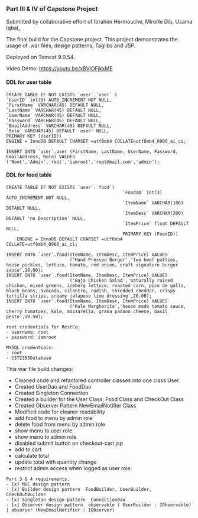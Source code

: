 ### Part III & IV of Capstone Project

Submitted by collaborative effort of Ibrahim Hermouche, Mireille Dib, Usama Iqbal_

The final build for the Capstone project. This project demonstrates the usage of .war files, design patterns, Taglibs and JSP.

Deployed on Tomcat 9.0.54.

Video Demo: https://youtu.be/xBViOFjkxME

#### DDL for user table
```
CREATE TABLE IF NOT EXISTS `user`.`user` (
`UserID` int(3) AUTO_INCREMENT NOT NULL,
`FirstName` VARCHAR(45) DEFAULT NULL,
`LastName` VARCHAR(45) DEFAULT NULL,
`UserName` VARCHAR(45) DEFAULT NULL,
`Password` VARCHAR(45) DEFAULT NULL,
`EmailAddress` VARCHAR(45) DEFAULT NULL,
`Role` VARCHAR(45) DEFAULT 'user' NULL,
PRIMARY KEY (UserID))
ENGINE = InnoDB DEFAULT CHARSET =utf8mb4 COLLATE=utf8mb4_0900_ai_ci;

INSERT INTO `user`.user (FirstName, LastName, UserName, Password, EmailAddress, Role) VALUES
('Root','Admin','root','iamroot','root@mail.com','admin');
```

#### DDL for food table
```
CREATE TABLE IF NOT EXISTS `user`.`food`(
                                            `FoodID` int(3) AUTO_INCREMENT NOT NULL,
                                            `ItemName` VARCHAR(100) DEFAULT NULL,
                                            `ItemDesc` VARCHAR(200) DEFAULT 'no Description' NULL,
                                            `ItemPrice` float DEFAULT NULL,
                                            PRIMARY KEY (FoodID))
    ENGINE = InnoDB DEFAULT CHARSET =utf8mb4 COLLATE=utf8mb4_0900_ai_ci;

INSERT INTO `user`.food(ItemName, ItemDesc, ItemPrice) VALUES
                        ('Hand Pressed Burger','two beef patties, house pickles, lettuce, tomato, red onion, craft signature burger sauce',18.00);
INSERT INTO `user`.food(ItemName, ItemDesc, ItemPrice) VALUES
                        ('Baja Chicken Salad','naturally raised chicken, mixed greens, iceberg lettuce, roasted corn, pico de gallo, black beans, avocado, cilantro, radish, shredded cheddar, crispy tortilla strips, creamy jalapeno lime dressing',20.00);
INSERT INTO `user`.food(ItemName, ItemDesc, ItemPrice) VALUES
                        ('Kale Margherita','house made tomato sauce, cherry tomatoes, kale, mozzarella, grana padano cheese, basil pesto',19.50);
```
```
root credentials for RestCo:
- username: root 
- password: iamroot

MYSQL credentials:
- root
- CST2355Database
```
This war file build changes:
- Cleaned code and refactored controller classes into one class User.
- Created UserDao and FoodDao
- Created Singleton Connection
- Created a builder for the User Class, Food Class and CheckOut Class
- Created Observer Pattern NewEmailNotifier Class
- Modified code for cleaner readability
- add food to menu by admin role
- delete food from menu by admin role
- show menu to user role
- show menu to admin role
- disabled submit button on checkout-cart.jsp
- add to cart
- calculate total
- update total with quantity change
- restrict admin access when logged as user role.
```
Part 3 & 4 requirements.  
- [x] MVC design pattern  
- [x] Builder design pattern  FoodBuilder, UserBuilder, CheckOutBuilder
- [x] Singleton design pattern  ConnectionDao
- [x] Observer design pattern  observable ( UserBuilder : IObservable) | observer (NewEmailNotifier : IObserver)
```
